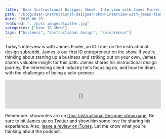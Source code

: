 ```yaml
---
title: 'Dear Instructional Designer Show!: Interview with James Finder'
path: "/blog/dear-instructional-designer-show-interview-with-james-finder"
date: '2016-06-23'
featured: "../post-images/twitter.jpg"
categories: ["Dear ID Show"]
tags: ["business", "instructional design", "solopreneur"]
---
```


Today’s interview is with James Finder, an ID I met on the instructional design subreddit. James is our first ID entrepreneur on the show. If you're thinking about starting up a business and striking out on your own, James shares valuable insight for this path. James shares his instructional design journey, the interesting client industry he's focusing on, and how he deals with the challenges of being a solo-preneur.

<iframe src="https://simplecast.com/e/38102?style=medium-light" width="100%" height="94px" frameborder="0" scrolling="no" seamless=""></iframe>

Remember: shownotes are on [Dear Instructional Designer show page](https://dearinstructionaldesigner.simplecast.fm/). Be sure to [hit James up on Twitter](https://twitter.com/getplexdesign) and show him some love for sharing his experience. Also, [leave a review on iTunes](https://itunes.apple.com/us/podcast/dear-instructional-designer/id1111995456?mt=2). Let me know what you're thinking about the podcast:
